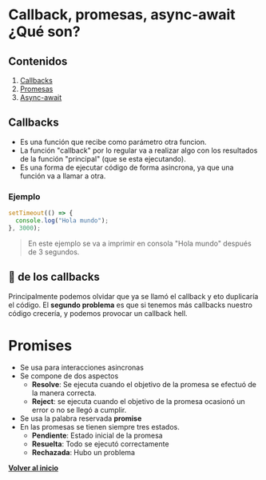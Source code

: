 # Callback, promesas, async-await ¿Qué son?

## Contenidos

1. [Callbacks](#callbacks)
2. [Promesas](#promises)
3. [Async-await](#async-await)

## Callbacks

- Es una función que recibe como parámetro otra funcion.
- La función "callback" por lo regular va a realizar algo con los resultados de la función "principal" (que se esta ejecutando).
- Es una forma de ejecutar código de forma asincrona, ya que una función va a llamar a otra.

### Ejemplo

```javascript
setTimeout(() => {
  console.log("Hola mundo");
}, 3000);
```

> En este ejemplo se va a imprimir en consola "Hola mundo" después de 3 segundos.

## :triangular_flag_on_post: de los callbacks

Principalmente podemos olvidar que ya se llamó el callback y eto duplicaría el código. El **segundo problema** es que si tenemos más callbacks nuestro código crecería, y podemos provocar un callback hell.

# Promises

- Se usa para interacciones asincronas
- Se compone de dos aspectos
  - **Resolve**: Se ejecuta cuando el objetivo de la promesa se efectuó de la manera correcta.
  - **Reject**: se ejecuta cuando el objetivo de la promesa ocasionó un error o no se llegó a cumplir.
- Se usa la palabra reservada **promise**
- En las promesas se tienen siempre tres estados.
  - **Pendiente**: Estado inicial de la promesa
  - **Resuelta**: Todo se ejecutó correctamente
  - **Rechazada**: Hubo un problema

**[Volver al inicio](#contenidos)**
